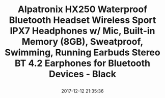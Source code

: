 ---
title: > #shorten me
  Alpatronix HX250 Waterproof Bluetooth Headset Wireless Sport IPX7 Headphones w/ Mic, Built-in Memory (8GB), Sweatproof, Swimming, Running Earbuds Stereo BT 4.2 Earphones for Bluetooth Devices - Black
name: >
  Alpatronix HX250 Waterproof Bluetooth Headset Wireless Sport IPX7 Headphones w/ Mic, Built-in Memory (8GB), Sweatproof, Swimming, Running Earbuds Stereo BT 4.2 Earphones for Bluetooth Devices - Black
date: "2017-12-12 21:35:36"
buy_now: "https://www.amazon.com/Alpatronix-HX250-Waterproof-Headphones-Sweatproof/dp/B06Y5TCWQ2?psc=1&SubscriptionId=AKIAIA5RBQIWQVTCUEUQ&tag=coldcutdeals-20&linkCode=xm2&camp=2025&creative=165953&creativeASIN=B06Y5TCWQ2"
description_markdown: >-

  - HD BLUETOOTH 4.2 TECHNOLOGY: The latest Bluetooth wireless technology means incredibly fast pairing and transmission. Each earbud contains a premium high quality audio driver delivering powerful highs, crystal clear mids and deep lows with enhanced bass for a surround sound music experience.

  - WATERPROOF & SWEATPROOF PROTECTION: IPX7 water proof rating means it can be immersed under water at a depth of 3 ft. (1m) for a period of 30 minutes. That also means it can protect against sweat for intense workouts, running long distances or in the sauna.

  - BUILT-IN MEMORY: The waterproof headset has 8GB of built-in SSD memory (flash) to be able to upload music or podcasts. This will allow you to listen to your favorite songs while swimming under water with the waterproof headphones. The ONLY supported media formats are APE, WMA, MP3, FLAC & WMV. All other formats are incompatible.

  - INTUITIVE PLAYBACK CONTROLS: Take control of your audio with the built-in playback controls. Effortlessly turn on and off your headphones. You can increase or decrease the volume from the headset. You can play and pause your music. You can also switch between MP3 mode to be able to play audio from the built-in memory, as well as communicate straight from the headset with the built-in microphone, allowing you to answer or hang up calls.

  - 100% SATISFACTION GUARANTEED: 2-YEAR exclusive warranty ensures you are protected for 2 years of this product and 30-DAY MONEY-BACK GUARANTEE offers peace of mind, enabling you to return the product in case you don't like your purchase for any reason.


tweet_id_str: "940696664020484096"
price: "$129.95"
list_price: "$159.95"
deal_price: "$64.95"
you_save: "$65.00 (50%)"
asin: "B06Y5TCWQ2"
image: "https://images-na.ssl-images-amazon.com/images/I/51Nm1XNkKfL.jpg"
---